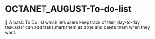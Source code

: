 # OCTANET_AUGUST-To-do-list
	A basic To Do list which lets users keep track of their day-to-day task.User can add tasks,mark them as done and delete them when they want.
